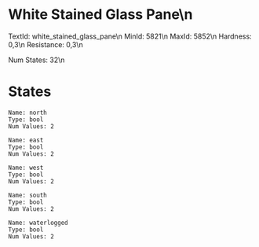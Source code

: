 # White Stained Glass Pane\n
TextId: white_stained_glass_pane\n
MinId: 5821\n
MaxId: 5852\n
Hardness: 0,3\n
Resistance: 0,3\n

Num States: 32\n
# States
```
Name: north
Type: bool
Num Values: 2

Name: east
Type: bool
Num Values: 2

Name: west
Type: bool
Num Values: 2

Name: south
Type: bool
Num Values: 2

Name: waterlogged
Type: bool
Num Values: 2
```